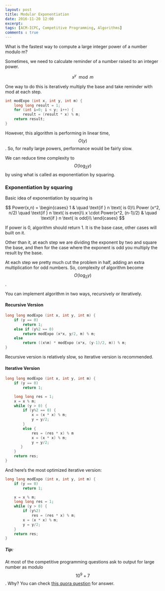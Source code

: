 ```yaml
---
layout: post
title: Modular Exponentiation
date: 2016-11-20 12:00
excerpt: 
tags: [ACM-ICPC, Competitive Programming, Algorithms]
comments : true
---
```


What is the fastest way to compute a large integer power of a number modulo m?

Sometimes, we need to calculate reminder of a number raised to an integer power.  

$$x^y \mod m$$

One way to do this is iteratively multiply the base and take reminder with mod at each step. 

```cpp
int modExpo (int x, int y, int m) {
    long long result = 1;
    for (int i=0; i < y; i++) {
        result = (result * x) % m;
    return result;
}
```

However, this algorithm is performing in linear time, $$O(y)$$. So, for really large powers, performance would be fairly slow.  

We can reduce time complexity to $$O(\log_2{y})$$ by using what is called as exponentiation by squaring. 


### Exponentiation by squaring

Basic idea of exponentiation by squaring is

$$ Power(x,n) = \begin{cases} 1 & \quad \text{if } n \text{ is 0}\\ Power (x^2, n/2) \quad \text{if } n \text{ is even}\\ x \cdot Power(x^2, (n-1)/2) & \quad \text{if } n \text{ is odd}\\ \end{cases} $$

If power is 0, algorithm should return 1. It is the base case, other cases will built on it.  

Other than it, at each step we are dividing the exponent by two and square the base, and then for the case where the exponent is odd you multiply the result by the base. 

At each step we pretty much cut the problem in half, adding an extra multiplication for odd numbers. So, complexity of algorithm become $$O(\log_2{y})$$.


You can implement algorithm in two ways, recursively or iteratively.


#### Recursive Version

```cpp
long long modExpo (int x, int y, int m) {
    if (y == 0)
        return 1;
    else if (y%2 == 0) 
        return modExpo (x*x, y/2, m) % m;
    else 
        return ((x%m) * modExpo (x*x, (y-1)/2, m)) % m;
}
```

Recursive version is relatively slow, so iterative version is recommended.

#### Iterative Version

```cpp
long long modExpo (int x, int y, int m) {
    if (y == 0)
        return 1;

    long long res = 1;
    x = x % m;
    while (y > 0) {
        if (y%2 == 0) { 
            x = (x * x) % m;
            y = y/2;
        }
        else {
            res = (res * x) % m
            x = (x * x) % m; 
            y = y/2;
       }
    }
    return res;
}
```

And here’s the most optimized iterative version:

```cpp
long long modExpo (int x, int y, int m) {
    if (y == 0)
        return 1;

    x = x % m;
    long long res = 1;
    while (y > 0) {
        if (y%2)
            res = (res * x) % m;
        x = (x * x) % m; 
        y = y/2;
    }
    return res;
}
```


##### Tip:
At most of the competitive programming questions ask to output for large number as modulo $$10^9+7$$. Why?
You can check [this quora question](https://www.quora.com/What-exactly-is-print-it-modulo-10-9-+-7-in-competitive-programming-websites) for answer.

